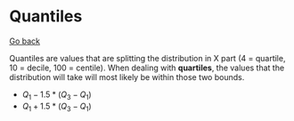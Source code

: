 # Quantiles

[Go back](../index.md#maths-recap)

Quantiles are values that are splitting the distribution in X part (4 = quartile, 10 = decile, 100 = centile). When dealing with **quartiles**, the values that the distribution will take will most likely be within those two bounds.

* $Q_1 - 1.5 * (Q_3-Q_1)$
* $Q_1 + 1.5 * (Q_3-Q_1)$